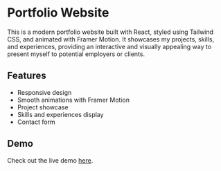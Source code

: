 # Portfolio Website

This is a modern portfolio website built with React, styled using Tailwind CSS, and animated with Framer Motion. It showcases my projects, skills, and experiences, providing an interactive and visually appealing way to present myself to potential employers or clients.

## Features

- Responsive design
- Smooth animations with Framer Motion
- Project showcase
- Skills and experiences display
- Contact form

## Demo

Check out the live demo [here](https://portfolio-delta-kohl-66.vercel.app).
